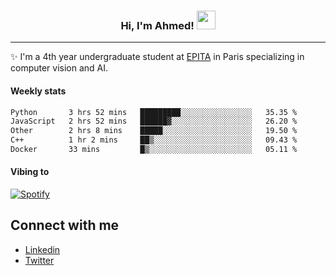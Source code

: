 <!-- Heading -->
<h3 align="center"> Hi, I'm Ahmed! <img src = "https://raw.githubusercontent.com/MartinHeinz/MartinHeinz/master/wave.gif" width = 30px></h3>

<!-- About section -->
---
✨ I'm a 4th year undergraduate student at <a href="https://www.epita.fr/en/">EPITA</a> in Paris specializing in computer vision and AI.

<h4 align ="left"> Weekly stats </h4>

<!--START_SECTION:waka-->

```txt
Python       3 hrs 52 mins   █████████░░░░░░░░░░░░░░░░   35.35 %
JavaScript   2 hrs 52 mins   ██████▓░░░░░░░░░░░░░░░░░░   26.20 %
Other        2 hrs 8 mins    █████░░░░░░░░░░░░░░░░░░░░   19.50 %
C++          1 hr 2 mins     ██▒░░░░░░░░░░░░░░░░░░░░░░   09.43 %
Docker       33 mins         █▒░░░░░░░░░░░░░░░░░░░░░░░   05.11 %
```

<!--END_SECTION:waka-->

<h4 align ="left">Vibing to</h4>

[![Spotify](https://novatorem-ten-lyart.vercel.app/api/spotify)](https://open.spotify.com/user/31knevkvll66tzc3gqtoi6ngjbre)

<!-- Connect section -->

## Connect with me
  * <a href="https://www.linkedin.com/in/ahmed-hassayoune">Linkedin</a>
  * <a href="https://twitter.com/Ahmedhassaaa">Twitter</a>

<!-- Connect section: END -->
